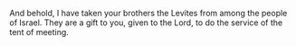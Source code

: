 And behold, I have taken your brothers the Levites from among the people of Israel. They are a gift to you, given to the Lord, to do the service of the tent of meeting.
